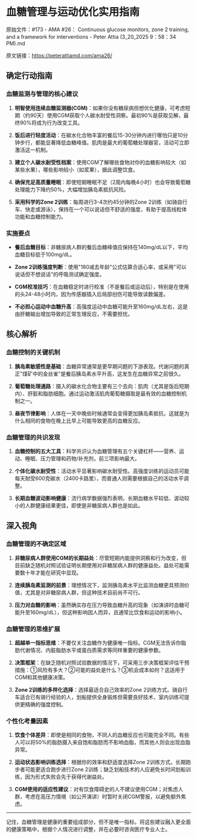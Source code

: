 # 血糖管理与运动优化实用指南

原始文件：#173 - AMA #26： Continuous glucose monitors, zone 2 training, and a framework for interventions - Peter Attia (3_20_2025 9：58：34 PM).md

原文链接：https://peterattiamd.com/ama26/

## 确定行动指南

### 血糖监测与管理的核心建议

1. **明智使用连续血糖监测器(CGM)**：如果你没有糖尿病但想优化健康，可考虑短期（约90天）使用CGM获取个人碳水耐受性洞察。最初90%是获取见解，最终90%将成为行为改变工具。

2. **饭后进行轻度活动**：在碳水化合物丰富的餐后15-30分钟内进行哪怕只是10分钟步行，都能显著降低血糖峰值。肌肉是最大的葡萄糖处理器官，活动可立即激活这一机制。

3. **建立个人碳水耐受性档案**：使用CGM了解哪些食物对你的血糖影响较大（如某些水果），哪些影响较小（如浆果），据此调整饮食。

4. **确保充足高质量睡眠**：即使短期睡眠不足（2周内每晚4小时）也会导致葡萄糖处理能力下降约50%，大幅增加胰岛素抵抗风险。

5. **采用科学的Zone 2训练**：每周进行3-4次约45分钟的Zone 2训练（如骑自行车、快走或游泳），保持在一个可以说话但不舒适的强度，有助于提高线粒体功能和血糖控制能力。

### 实施要点

- **餐后血糖目标**：非糖尿病人群的餐后血糖峰值应保持在140mg/dL以下，平均血糖目标低于100mg/dL。

- **Zone 2训练强度判断**：使用"180减去年龄"公式估算合适心率，或采用"可以说话但不想说话"的呼吸测试确定强度。

- **CGM校准技巧**：在血糖稳定时进行校准（不是餐后或运动后），特别是在使用的头24-48小时内，因为传感器插入后局部创伤可能导致读数偏差。

- **不必担心运动中血糖升高**：高强度运动中血糖可能升至160mg/dL左右，这是由肝糖输出增加导致的正常生理反应，不需要担忧。

## 核心解析

### 血糖控制的关键机制

1. **胰岛素敏感性是基础**：血糖异常通常是更早期问题的下游表现。代谢问题的真正"煤矿中的金丝雀"是餐后胰岛素水平升高，这发生在血糖异常之前很久。

2. **葡萄糖处理通路**：摄入的碳水化合物主要有三个去向：肌肉（尤其是饭后短期内）、肝脏和脂肪细胞。通过运动激活肌肉葡萄糖摄取是最有效的血糖控制机制之一。

3. **昼夜节律影响**：人体在一天中晚些时候通常会变得更加胰岛素抵抗，这就是为什么相同的食物在晚上比早上可能导致更高的血糖反应。

### 血糖管理的共识发现

1. **血糖控制的五大工具**：科学共识认为血糖管理有五个关键杠杆——营养、运动、睡眠、压力管理和药物/补充剂，前三项影响最大。

2. **个体化碳水耐受性**：活动水平显著影响碳水耐受性。高强度训练的运动员可能每天耐受600克碳水（2400卡路里），而普通人则需要根据自己的活动水平调整。

3. **长期血糖波动影响健康**：流行病学数据强烈表明，长期血糖水平较低、波动较小的人群健康结果更佳，即使是非糖尿病人群也是如此。

## 深入视角

### 血糖管理的不确定区域

1. **非糖尿病人群使用CGM的长期益处**：尽管短期内能提供洞察和行为改变，但目前缺乏随机对照试验证明长期使用对非糖尿病人群的健康益处。益处可能需要数十年才能在研究中显现。

2. **连续胰岛素监测的前景**：理想情况下，监测胰岛素水平比监测血糖更具预测价值，尤其是对非糖尿病人群，但这种技术目前尚不可行。

3. **压力对血糖的影响**：虽然确实存在压力导致血糖升高的现象（如演讲时血糖可能升至160mg/dL），但这种影响因人而异，且通常比饮食和运动的影响小。

### 血糖管理的思维扩展

1. **超越单一指标思维**：不要仅关注血糖作为健康唯一指标。CGM无法告诉你脂肪代谢情况、内脏脂肪水平或蛋白质需求等同样重要的健康参数。

2. **决策框架**：在缺乏随机对照试验数据的情况下，可采用三步决策框架评估干预措施：①风险有多大？②可能的益处是什么？③机会成本如何？这适用于CGM和其他健康决策。

3. **Zone 2训练的多样化选择**：选择最适合自己效率的Zone 2训练方式。骑自行车适合已有骑行经验的人，划船提供全身锻炼但需要良好技术，室内训练可提供更精确的强度控制。

### 个性化考量因素

1. **饮食个体差异**：即使是相同的食物，不同人的血糖反应也可能完全不同。有些人可以将50%的脂肪摄入来自饱和脂肪而不影响血脂，而其他人则会出现血脂异常。

2. **运动状态影响训练选择**：根据你的效率和舒适度选择Zone 2训练方式。长期跑步者可能更适合跑步进行Zone 2训练；缺乏划船技术的人应避免长时间划船训练，因为形式失败会先于获得代谢益处。

3. **CGM使用的适应性建议**：对有饮食障碍史的人不建议使用CGM；对焦虑人群，考虑在高压力情境（如公开演讲）时暂时关闭CGM警报，以避免额外焦虑。

---

记住，血糖管理是健康的重要组成部分，但不是唯一指标。将这些建议融入更全面的健康策略中，根据个人情况进行调整，并在必要时咨询医疗专业人士。